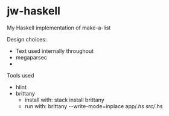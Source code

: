 # jw-haskell

My Haskell implementation of make-a-list

Design choices:

* Text used internally throughout
* megaparsec
*


Tools used

* hlint
* brittany
  + install with: stack install brittany
  + run with: brittany --write-mode=inplace app/*.hs src/*.hs
